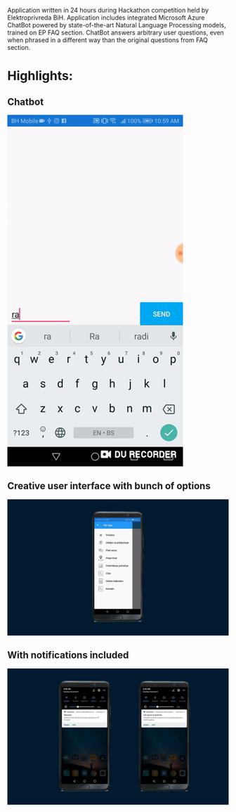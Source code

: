 Application written in 24 hours during Hackathon competition held by Elektroprivreda BiH.
Application includes integrated Microsoft Azure ChatBot powered by state-of-the-art Natural Language Processing models, trained on EP FAQ section. ChatBot answers arbitrary user questions, even when phrased in a different way than the original questions from FAQ section.

# Highlights:

## Chatbot
![](chatbot.gif)
## Creative user interface with bunch of options
![](epbih-2.png)
## With notifications included
![](epbih-0.png)
